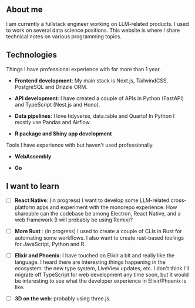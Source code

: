 ## About me

I am currently a fullstack engineer working on LLM-related products. I used to work on several data science positions. This website is where I share technical notes on various programming topics.

## Technologies

Things I have professional experience with for more than 1 year.

- **Frontend development**: My main stack is Next.js, TailwindCSS, PostgreSQL and Drizzle ORM.

- **API development**: I have created a couple of APIs in Python (FastAPI) and TypeScript (Nest.js and Hono).

- **Data pipelines**: I love tidyverse, data.table and Quarto! In Python I mostly use Pandas and Airflow.

- **R package and Shiny app development**

Tools I have experience with but haven't used professionally.

- **WebAssembly**

- **Go**

## I want to learn

- [ ] **React Native**: (in progress) I want to develop some LLM-related cross-platform apps and experiment with the monorepo experience. How shareable can the codebase be among Electron, React Native, and a web framework (I will probably be using Remix)?

- [ ] **More Rust** : (in progress) I used to create a couple of CLIs in Rust for automating some workflows. I also want to create rust-based toolings for JavaScript, Python and R.

- [ ] **Elixir and Phoenix**: I have touched on Elixir a bit and really like the language. I heard there are interesting things happening in the ecosystem: the new type system, LiveView updates, etc. I don't think I'll migrate off TypeScript for web development any time soon, but it would be interesting to see what the developer experience in Elixir/Phoenix is like.

- [ ] **3D on the web**: probably using three.js.
